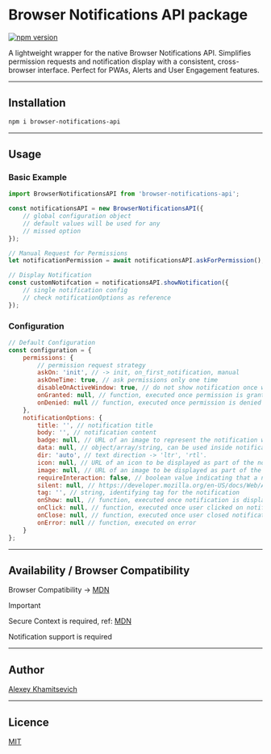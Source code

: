 # Browser Notifications API package 
[![npm version](https://badge.fury.io/js/browser-notifications-api.svg)](https://badge.fury.io/js/browser-notifications-api)

A lightweight wrapper for the native Browser Notifications API. Simplifies permission requests and notification display with a consistent, cross-browser interface. Perfect for PWAs, Alerts and User Engagement features.

---

## Installation

```bash
npm i browser-notifications-api
```

---
## Usage

###  Basic Example
```javascript
import BrowserNotificationsAPI from 'browser-notifications-api';

const notificationsAPI = new BrowserNotificationsAPI({
    // global configuration object
    // default values will be used for any
    // missed option
});

// Manual Request for Permissions
let notificationPermission = await notificationsAPI.askForPermission();

// Display Notification
const customNotifcation = notificationsAPI.showNotification({
    // single notification config
    // check notificationOptions as reference
}); 
```

### Configuration
```javascript
// Default Configuration
const configuration = {
    permissions: {
        // permission request strategy
        askOn: 'init', // -> init, on_first_notification, manual
        askOneTime: true, // ask permissions only one time
        disableOnActiveWindow: true, // do not show notification once window is active
        onGranted: null, // function, executed once permission is granted
        onDenied: null // function, executed once permission is denied
    },
    notificationOptions: {
        title: '', // notification title
        body: '', // notification content
        badge: null, // URL of an image to represent the notification when there is not enough space to display the notification itself
        data: null, // object/array/string, can be used inside notification actions (click/close/etc)
        dir: 'auto', // text direction -> 'ltr', 'rtl'.
        icon: null, // URL of an icon to be displayed as part of the notification
        image: null, // URL of an image to be displayed as part of the notification
        requireInteraction: false, // boolean value indicating that a notification should remain active until the user clicks or dismisses it, rather than closing automatically
        silent: null, // https://developer.mozilla.org/en-US/docs/Web/API/Notification/silent
        tag: '', // string, identifying tag for the notification
        onShow: null, // function, executed once notification is displayed
        onClick: null, // function, executed once user clicked on notification 
        onClose: null, // function, executed once user closed notification
        onError: null // function, executed on error
    }
};
```

---

## Availability / Browser Compatibility
Browser Compatibility -> [MDN](https://developer.mozilla.org/en-US/docs/Web/API/Notification#browser_compatibility)

> [!IMPORTANT]
>Secure Context is required, ref: [MDN](https://developer.mozilla.org/en-US/docs/Web/Security/Secure_Contexts)
>
>Notification support is required

---

## Author
[Alexey Khamitsevich](mailto:alexey.khamitsevich@gmail.com)

---

## Licence
[MIT](LICENSE)
